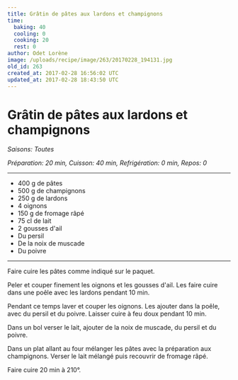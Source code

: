 ```yaml
---
title: Grâtin de pâtes aux lardons et champignons
time:
  baking: 40
  cooling: 0
  cooking: 20
  rest: 0
author: Odet Lorène
image: /uploads/recipe/image/263/20170228_194131.jpg
old_id: 263
created_at: 2017-02-28 16:56:02 UTC
updated_at: 2017-02-28 18:43:50 UTC
---
```


# Grâtin de pâtes aux lardons et champignons



*Saisons: Toutes*

*Préparation: 20 min, Cuisson: 40 min, Refrigération: 0 min, Repos: 0*

---

- 400 g de pâtes
- 500 g de champignons
- 250 g de lardons
- 4 oignons
- 150 g de fromage râpé
- 75 cl de lait
- 2 gousses d'ail
- Du persil
- De la noix de muscade
- Du poivre

---

Faire cuire les pâtes comme indiqué sur le paquet.

Peler et couper finement les oignons et les gousses d'ail. Les faire cuire dans une poêle avec les lardons pendant 10 min.

Pendant ce temps laver et couper les oignons. Les ajouter dans la poêle, avec du persil et du poivre. Laisser cuire à feu doux pendant 10 min.

Dans un bol verser le lait, ajouter de la noix de muscade, du persil et du poivre.

Dans un plat allant au four mélanger les pâtes avec la préparation aux champignons. Verser le lait mélangé puis recouvrir de fromage râpé.

Faire cuire 20 min à 210°.
